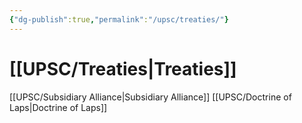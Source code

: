 ```yaml
---
{"dg-publish":true,"permalink":"/upsc/treaties/"}
---
```


# [[UPSC/Treaties\|Treaties]]
[[UPSC/Subsidiary Alliance\|Subsidiary Alliance]]
[[UPSC/Doctrine of Laps\|Doctrine of Laps]]